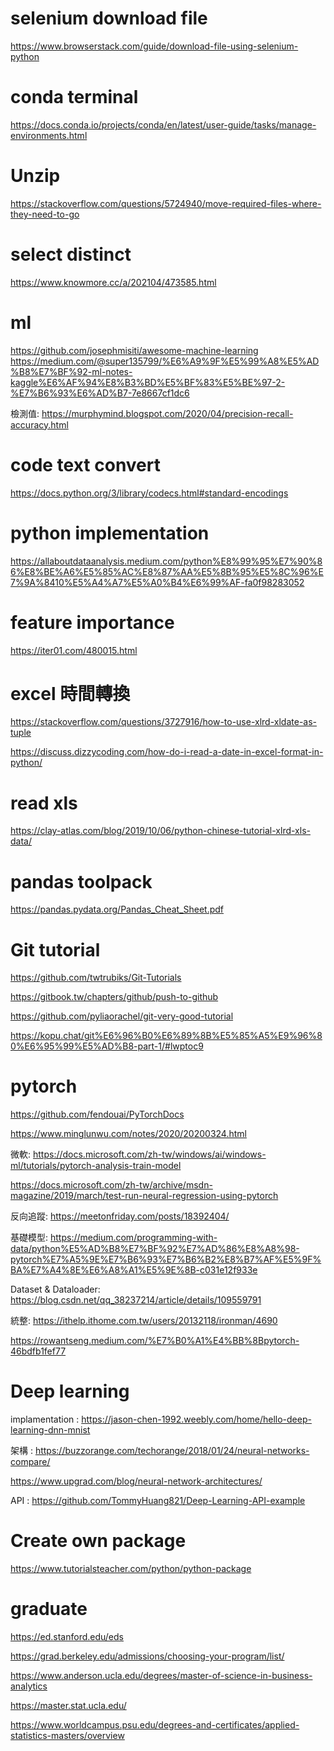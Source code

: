 # selenium download file
https://www.browserstack.com/guide/download-file-using-selenium-python

# conda terminal
https://docs.conda.io/projects/conda/en/latest/user-guide/tasks/manage-environments.html


# Unzip
https://stackoverflow.com/questions/5724940/move-required-files-where-they-need-to-go


# select distinct
https://www.knowmore.cc/a/202104/473585.html


# ml
https://github.com/josephmisiti/awesome-machine-learning
https://medium.com/@super135799/%E6%A9%9F%E5%99%A8%E5%AD%B8%E7%BF%92-ml-notes-kaggle%E6%AF%94%E8%B3%BD%E5%BF%83%E5%BE%97-2-%E7%B6%93%E6%AD%B7-7e8667cf1dc6

檢測值:
https://murphymind.blogspot.com/2020/04/precision-recall-accuracy.html


# code text convert
https://docs.python.org/3/library/codecs.html#standard-encodings

# python implementation
https://allaboutdataanalysis.medium.com/python%E8%99%95%E7%90%86%E8%BE%A6%E5%85%AC%E8%87%AA%E5%8B%95%E5%8C%96%E7%9A%8410%E5%A4%A7%E5%A0%B4%E6%99%AF-fa0f98283052

# feature importance
https://iter01.com/480015.html


# excel 時間轉換
https://stackoverflow.com/questions/3727916/how-to-use-xlrd-xldate-as-tuple

https://discuss.dizzycoding.com/how-do-i-read-a-date-in-excel-format-in-python/

# read xls 
https://clay-atlas.com/blog/2019/10/06/python-chinese-tutorial-xlrd-xls-data/


# pandas toolpack
https://pandas.pydata.org/Pandas_Cheat_Sheet.pdf

# Git tutorial
https://github.com/twtrubiks/Git-Tutorials

https://gitbook.tw/chapters/github/push-to-github

https://github.com/pyliaorachel/git-very-good-tutorial

https://kopu.chat/git%E6%96%B0%E6%89%8B%E5%85%A5%E9%96%80%E6%95%99%E5%AD%B8-part-1/#lwptoc9

# pytorch
https://github.com/fendouai/PyTorchDocs

https://www.minglunwu.com/notes/2020/20200324.html

微軟:
https://docs.microsoft.com/zh-tw/windows/ai/windows-ml/tutorials/pytorch-analysis-train-model

https://docs.microsoft.com/zh-tw/archive/msdn-magazine/2019/march/test-run-neural-regression-using-pytorch

反向追蹤:
https://meetonfriday.com/posts/18392404/

基礎模型:
https://medium.com/programming-with-data/python%E5%AD%B8%E7%BF%92%E7%AD%86%E8%A8%98-pytorch%E7%A5%9E%E7%B6%93%E7%B6%B2%E8%B7%AF%E5%9F%BA%E7%A4%8E%E6%A8%A1%E5%9E%8B-c031e12f933e

Dataset & Dataloader:
https://blog.csdn.net/qq_38237214/article/details/109559791

統整:
https://ithelp.ithome.com.tw/users/20132118/ironman/4690

https://rowantseng.medium.com/%E7%B0%A1%E4%BB%8Bpytorch-46bdfb1fef77

# Deep learning
implamentation : https://jason-chen-1992.weebly.com/home/hello-deep-learning-dnn-mnist

架構 : https://buzzorange.com/techorange/2018/01/24/neural-networks-compare/

https://www.upgrad.com/blog/neural-network-architectures/

API : https://github.com/TommyHuang821/Deep-Learning-API-example

# Create own package
https://www.tutorialsteacher.com/python/python-package





# graduate
https://ed.stanford.edu/eds

https://grad.berkeley.edu/admissions/choosing-your-program/list/

https://www.anderson.ucla.edu/degrees/master-of-science-in-business-analytics

https://master.stat.ucla.edu/

https://www.worldcampus.psu.edu/degrees-and-certificates/applied-statistics-masters/overview
